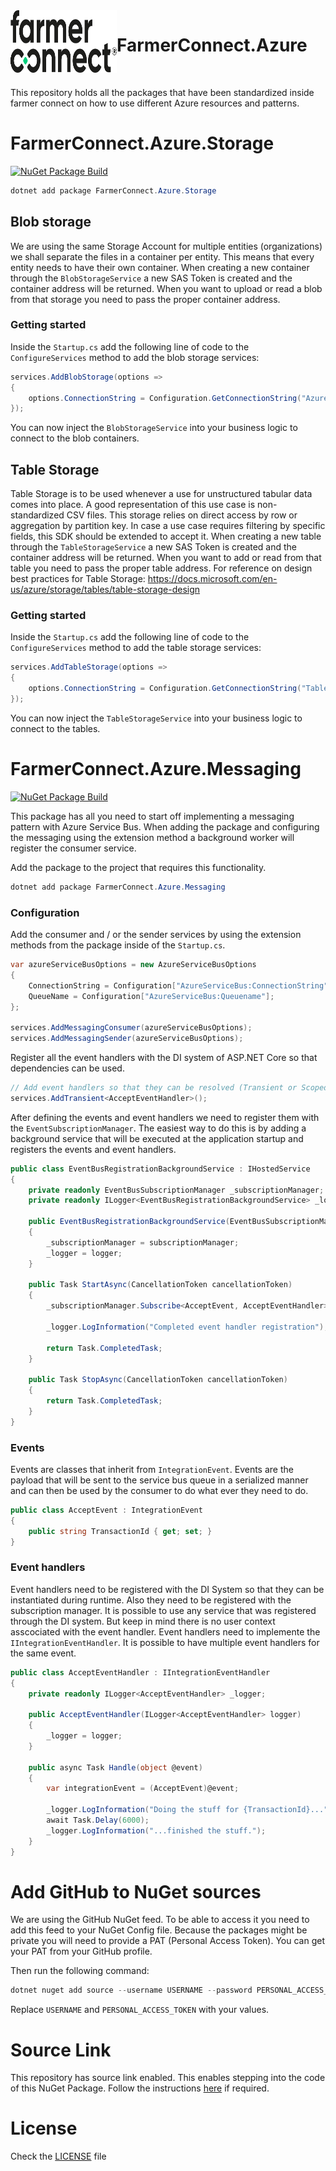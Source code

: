 ﻿<img align="left" width="170" height="100" src=".github/fc-logo.png" />

# FarmerConnect.Azure

<br />

This repository holds all the packages that have been standardized inside farmer connect on how to use different Azure resources and patterns.

# FarmerConnect.Azure.Storage

[![NuGet Package Build](https://github.com/farmerconnect/FarmerConnect.Azure/actions/workflows/workflow-storage.yml/badge.svg?branch=main)](https://github.com/farmerconnect/FarmerConnect.Azure/actions/workflows/workflow-storage.yml)

```powershell
dotnet add package FarmerConnect.Azure.Storage
```

## Blob storage

We are using the same Storage Account for multiple entities (organizations) we shall separate the files in a container per entity. This means that every entity needs to have their own container. When creating a new container through the `BlobStorageService` a new SAS Token is created and the container address will be returned. When you want to upload or read a blob from that storage you need to pass the proper container address.

### Getting started

Inside the `Startup.cs` add the following line of code to the `ConfigureServices` method to add the blob storage services:

```csharp
services.AddBlobStorage(options =>
{
    options.ConnectionString = Configuration.GetConnectionString("AzureStorage");
});
```

You can now inject the `BlobStorageService` into your business logic to connect to the blob containers.

## Table Storage

Table Storage is to be used whenever a use for unstructured tabular data comes into place. A good representation of this use case is non-standardized CSV files.
This storage relies on direct access by row or aggregation by partition key. In case a use case requires filtering by specific fields, this SDK should be extended to accept it. When creating a new table through the `TableStorageService` a new SAS Token is created and the container address will be returned. When you want to add or read from that table you need to pass the proper table address. For reference on design best practices for Table Storage: https://docs.microsoft.com/en-us/azure/storage/tables/table-storage-design

### Getting started

Inside the `Startup.cs` add the following line of code to the `ConfigureServices` method to add the table storage services:

```csharp
services.AddTableStorage(options =>
{
    options.ConnectionString = Configuration.GetConnectionString("TableStorage");
});
```

You can now inject the `TableStorageService` into your business logic to connect to the tables.


# FarmerConnect.Azure.Messaging

[![NuGet Package Build](https://github.com/farmerconnect/FarmerConnect.Azure/actions/workflows/workflow-messaging.yml/badge.svg?branch=main)](https://github.com/farmerconnect/FarmerConnect.Azure/actions/workflows/workflow-messaging.yml)

This package has all you need to start off implementing a messaging pattern with Azure Service Bus. When adding the package and configuring the messaging using the extension method a background worker will register the consumer service.

Add the package to the project that requires this functionality.

```powershell
dotnet add package FarmerConnect.Azure.Messaging
```

### Configuration

Add the consumer and / or the sender services by using the extension methods from the package inside of the `Startup.cs`.

```csharp
var azureServiceBusOptions = new AzureServiceBusOptions
{
    ConnectionString = Configuration["AzureServiceBus:ConnectionString"];
    QueueName = Configuration["AzureServiceBus:Queuename"];
};

services.AddMessagingConsumer(azureServiceBusOptions);
services.AddMessagingSender(azureServiceBusOptions);
```

Register all the event handlers with the DI system of ASP.NET Core so that dependencies can be used.

```csharp
// Add event handlers so that they can be resolved (Transient or Scoped)
services.AddTransient<AcceptEventHandler>();
```

After defining the events and event handlers we need to register them with the `EventSubscriptionManager`. The easiest way to do this is by adding a background service that will be executed at the application startup and registers the events and event handlers.

```csharp
public class EventBusRegistrationBackgroundService : IHostedService
{
    private readonly EventBusSubscriptionManager _subscriptionManager;
    private readonly ILogger<EventBusRegistrationBackgroundService> _logger;

    public EventBusRegistrationBackgroundService(EventBusSubscriptionManager subscriptionManager, ILogger<EventBusRegistrationBackgroundService> logger)
    {
        _subscriptionManager = subscriptionManager;
        _logger = logger;
    }

    public Task StartAsync(CancellationToken cancellationToken)
    {
        _subscriptionManager.Subscribe<AcceptEvent, AcceptEventHandler>();

        _logger.LogInformation("Completed event handler registration");

        return Task.CompletedTask;
    }

    public Task StopAsync(CancellationToken cancellationToken)
    {
        return Task.CompletedTask;
    }
}
```

### Events

Events are classes that inherit from `IntegrationEvent`. Events are the payload that will be sent to the service bus queue in a serialized manner and can then be used by the consumer to do what ever they need to do.

```csharp
public class AcceptEvent : IntegrationEvent
{
    public string TransactionId { get; set; }
}
```

### Event handlers
Event handlers need to be registered with the DI System so that they can be instantiated during runtime. Also they need to be registered with the subscription manager. It is possible to use any service that was registered through the DI system. But keep in mind there is no user context asscociated with the event handler. Event handlers need to implemente the `IIntegrationEventHandler`. It is possible to have multiple event handlers for the same event.

```csharp
public class AcceptEventHandler : IIntegrationEventHandler
{
    private readonly ILogger<AcceptEventHandler> _logger;

    public AcceptEventHandler(ILogger<AcceptEventHandler> logger)
    {
        _logger = logger;
    }

    public async Task Handle(object @event)
    {
        var integrationEvent = (AcceptEvent)@event;

        _logger.LogInformation("Doing the stuff for {TransactionId}...", integrationEvent.TransactionId);
        await Task.Delay(6000);
        _logger.LogInformation("...finished the stuff.");
    }
}
```

# Add GitHub to NuGet sources

We are using the GitHub NuGet feed. To be able to access it you need to add this feed to your NuGet Config file. Because the packages might be private you will need to provide a PAT (Personal Access Token). You can get your PAT from your GitHub profile.

Then run the following command: 

```powershell
dotnet nuget add source --username USERNAME --password PERSONAL_ACCESS_TOKEN --name farmerconnect-github "https://nuget.pkg.github.com/farmerconnect/index.json"
```

Replace `USERNAME` and `PERSONAL_ACCESS_TOKEN` with your values.

# Source Link

This repository has source link enabled. This enables stepping into the code of this NuGet Package. Follow the instructions [here](https://docs.microsoft.com/en-us/dotnet/standard/library-guidance/sourcelink) if required.

# License

Check the [LICENSE](LICENSE) file
